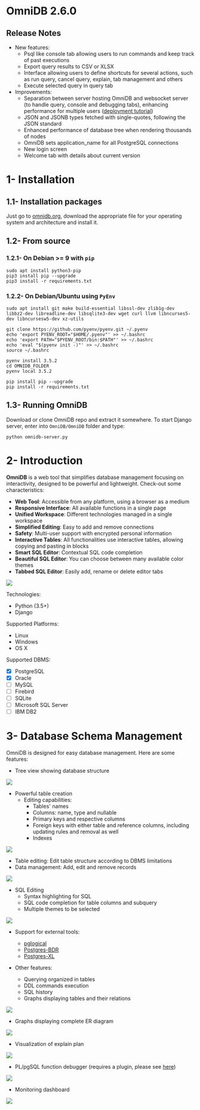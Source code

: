 # OmniDB 2.6.0

## Release Notes

- New features:
  - Psql like console tab allowing users to run commands and keep track of past executions
  - Export query results to CSV or XLSX
  - Interface allowing users to define shortcuts for several actions, such as run query, cancel query, explain, tab management and others
  - Execute selected query in query tab
- Improvements:
  - Separation between server hosting OmniDB and websocket server (to handle query, console and debugging tabs), enhancing performance for multiple users ([deployment tutorial](https://omnidb.org/en/documentation-en/19-deploying-omnidb-server))
  - JSON and JSONB types fetched with single-quotes, following the JSON standard
  - Enhanced performance of database tree when rendering thousands of nodes
  - OmniDB sets application_name for all PostgreSQL connections
  - New login screen
  - Welcome tab with details about current version

# 1- Installation

## 1.1- Installation packages

Just go to [omnidb.org](https://omnidb.org), download the appropriate file for your
operating system and architecture and install it.

## 1.2- From source

### 1.2.1- On Debian >= 9 with `pip`

```
sudo apt install python3-pip
pip3 install pip --upgrade
pip3 install -r requirements.txt
```

### 1.2.2- On Debian/Ubuntu using `PyEnv`

```
sudo apt install git make build-essential libssl-dev zlib1g-dev libbz2-dev libreadline-dev libsqlite3-dev wget curl llvm libncurses5-dev libncursesw5-dev xz-utils

git clone https://github.com/pyenv/pyenv.git ~/.pyenv
echo 'export PYENV_ROOT="$HOME/.pyenv"' >> ~/.bashrc
echo 'export PATH="$PYENV_ROOT/bin:$PATH"' >> ~/.bashrc
echo 'eval "$(pyenv init -)"' >> ~/.bashrc
source ~/.bashrc

pyenv install 3.5.2
cd OMNIDB_FOLDER
pyenv local 3.5.2

pip install pip --upgrade
pip install -r requirements.txt
```

## 1.3- Running OmniDB

Download or clone OmniDB repo and extract it somewhere. To start Django server, enter into `OmniDB/OmniDB` folder and type:

```
python omnidb-server.py
```

# 2- Introduction

**OmniDB** is a web tool that simplifies database management focusing on interactivity, designed to be powerful and lightweight. Check-out some characteristics:

- **Web Tool**: Accessible from any platform, using a browser as a medium
- **Responsive Interface**: All available functions in a single page
- **Unified Workspace**: Different technologies managed in a single workspace
- **Simplified Editing**: Easy to add and remove connections
- **Safety**: Multi-user support with encrypted personal information
- **Interactive Tables**: All functionalities use interactive tables, allowing copying and pasting in blocks
- **Smart SQL Editor**: Contextual SQL code completion
- **Beautiful SQL Editor**: You can choose between many available color themes
- **Tabbed SQL Editor**: Easily add, rename or delete editor tabs

![](https://omnidb.org/images/screenshots/screen00.png)

Technologies:

- Python (3.5+)
- Django

Supported Platforms:

- Linux
- Windows
- OS X

Supported DBMS:

- [X] PostgreSQL
- [X] Oracle
- [ ] MySQL
- [ ] Firebird
- [ ] SQLite
- [ ] Microsoft SQL Server
- [ ] IBM DB2

# 3- Database Schema Management

OmniDB is designed for easy database management. Here are some features:

- Tree view showing database structure

![](https://omnidb.org/images/screenshots/treeview.png)

- Powerful table creation
  - Editing capabilities:
    - Tables' names
    - Columns: name, type and nullable
    - Primary keys and respective columns
    - Foreign keys with either table and reference columns, including updating rules and removal as well
    - Indexes

![](https://omnidb.org/images/screenshots/screen05.png)

- Table editing: Edit table structure according to DBMS limitations
- Data management: Add, edit and remove records

![](https://omnidb.org/images/screenshots/screen07.png)

- SQL Editing
  - Syntax highlighting for SQL
  - SQL code completion for table columns and subquery
  - Multiple themes to be selected

![](https://omnidb.org/images/screenshots/screen06.png)

- Support for external tools:
  - [pglogical](https://www.2ndquadrant.com/en/resources/pglogical/)
  - [Postgres-BDR](https://www.2ndquadrant.com/en/resources/bdr/)
  - [Postgres-XL](https://www.2ndquadrant.com/en/resources/postgres-xl/)


- Other features:
  - Querying organized in tables
  - DDL commands execution
  - SQL history
  - Graphs displaying tables and their relations

![](https://omnidb.org/images/screenshots/screen02.png)

  - Graphs displaying complete ER diagram

![](https://omnidb.org/images/screenshots/screen01.png)

  - Visualization of explain plan

![](https://omnidb.org/images/screenshots/execution_plan.png)

  - PL/pgSQL function debugger (requires a plugin, please see [here](https://github.com/OmniDB/OmniDB/blob/master/omnidb_plugin/README.md))

![](https://omnidb.org/images/screenshots/debugger.png)

  - Monitoring dashboard

![](https://omnidb.org/images/screenshots/monitoring_dashboard.png)
